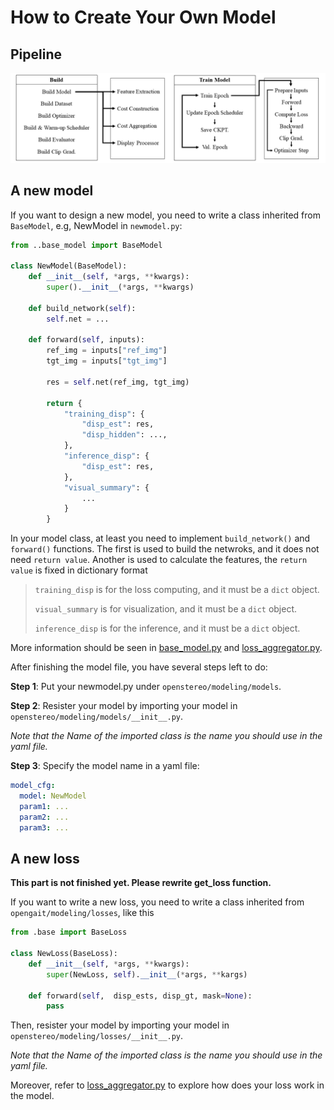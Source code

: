 # How to Create Your Own Model
## Pipeline
![Pipeline](../misc/pipeline_nips.png)

## A new model
If you want to design a new model, you need to write a class inherited from `BaseModel`, e.g, NewModel in `newmodel.py`:
```python
from ..base_model import BaseModel

class NewModel(BaseModel):
    def __init__(self, *args, **kwargs):
        super().__init__(*args, **kwargs)

    def build_network(self):
        self.net = ...

    def forward(self, inputs):
        ref_img = inputs["ref_img"]
        tgt_img = inputs["tgt_img"]
        
        res = self.net(ref_img, tgt_img)
        
        return {
            "training_disp": {
                "disp_est": res,
                "disp_hidden": ...,
            },
            "inference_disp": {
                "disp_est": res,
            },
            "visual_summary": {
                ...
            }
        }

```
 In your model class, at least you need to implement `build_network()` and `forward()` functions. The first is used to build the netwroks, and it does not need `return value`. Another is used to calculate the features, the `return value` is fixed in dictionary format

> `training_disp` is for the loss computing, and it must be a `dict` object. 
> 
> `visual_summary` is for visualization, and it must be a `dict` object. 
> 
> `inference_disp` is for the inference, and it must be a `dict` object. 
>


More information should be seen in [base_model.py](../opengait/modeling/base_model.py) and [loss_aggregator.py](../opengait/modeling/loss_aggregator.py).

After finishing the model file, you have several steps left to do:

**Step 1**: Put your newmodel.py under `openstereo/modeling/models`.

**Step 2**: Resister your model by importing your model in `openstereo/modeling/models/__init__.py`.

*Note that the Name of the imported class is the name you should use in the yaml file.*

**Step 3**: Specify the model name in a yaml file:
```yaml
model_cfg:
  model: NewModel
  param1: ...
  param2: ...
  param3: ...
```

## A new loss 
**This part is not finished yet. Please rewrite get_loss function.**

If you want to write a new loss, you need to write a class inherited from `opengait/modeling/losses`, like this
```python
from .base import BaseLoss

class NewLoss(BaseLoss):
    def __init__(self, *args, **kwargs):
        super(NewLoss, self).__init__(*args, **kargs)

    def forward(self,  disp_ests, disp_gt, mask=None):
        pass
```
Then, resister your model by importing your model in `openstereo/modeling/losses/__init__.py`.

*Note that the Name of the imported class is the name you should use in the yaml file.*

Moreover, refer to [loss_aggregator.py](../opengait/modeling/loss_aggregator.py) to explore how does your loss work in the model.
